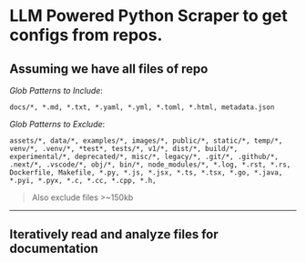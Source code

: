 # LLM Powered Python Scraper to get configs from repos.

## Assuming we have all files of repo

*Glob Patterns to Include*:

```
docs/*, *.md, *.txt, *.yaml, *.yml, *.toml, *.html, metadata.json
```

*Glob Patterns to Exclude*:

```
assets/*, data/*, examples/*, images/*, public/*, static/*, temp/*, venv/*, .venv/*, *test*, tests/*, v1/*, dist/*, build/*, experimental/*, deprecated/*, misc/*, legacy/*, .git/*, .github/*, .next/*, .vscode/*, obj/*, bin/*, node_modules/*, *.log, *.rst, *.rs, Dockerfile, Makefile, *.py, *.js, *.jsx, *.ts, *.tsx, *.go, *.java, *.pyi, *.pyx, *.c, *.cc, *.cpp, *.h,
```

> Also exclude files >~150kb

---

## Iteratively read and analyze files for documentation


